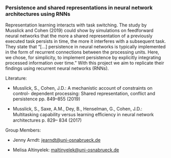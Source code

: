 ### Persistence and shared representations in neural network architectures using RNNs

Representation learning interacts with task switching. The study by Musslick and Cohen (2019) could show by simulations on feedforward neural networks that the more a shared representation of a previously executed task persists in time, the more it interferes with a subsequent task. They state that “[...] persistence in neural networks is typically implemented in the form of recurrent connections between the processing units. Here, we chose, for simplicity, to implement persistence by explicitly integrating processed information over time.” With this project we aim to replicate their findings using recurrent neural networks (RNNs).


Literature:

- Musslick, S., Cohen, J.D.: A mechanistic account of constraints on control- dependent processing: Shared representation, conflict and persistence pp. 849–855 (2019)
  
- Musslick, S., Saxe, A.M., Dey, B., Henselman, G., Cohen, J.D.: Multitasking capability versus learning eﬀiciency in neural network architectures p. 829– 834 (2017)
 

Group Members:

- Jenny Arndt: jearndt@uni-osnabrueck.de
  
- Melisa Altinyelek: maltinyelek@uni-osnabrueck.de
